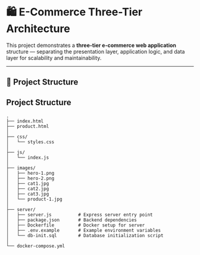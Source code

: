 # 🛍️ E-Commerce Three-Tier Architecture

This project demonstrates a **three-tier e-commerce web application** structure — separating the presentation layer, application logic, and data layer for scalability and maintainability.

---

## 📁 Project Structure

## Project Structure

```text
.
├── index.html
├── product.html
│
├── css/
│   └── styles.css
│
├── js/
│   └── index.js
│
├── images/
│   ├── hero-1.png
│   ├── hero-2.png
│   ├── cat1.jpg
│   ├── cat2.jpg
│   ├── cat3.jpg
│   └── product-1.jpg
│
├── server/
│   ├── server.js          # Express server entry point
│   ├── package.json       # Backend dependencies
│   ├── Dockerfile         # Docker setup for server
│   ├── .env.example       # Example environment variables
│   └── db-init.sql        # Database initialization script
│
└── docker-compose.yml
